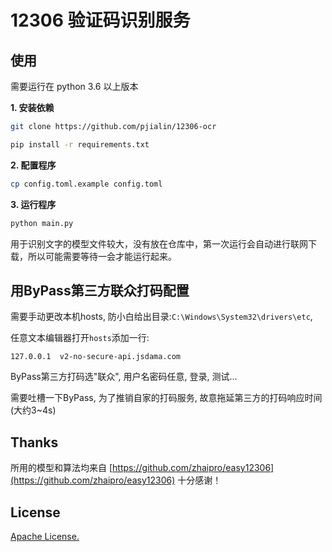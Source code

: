 # 12306 验证码识别服务

## 使用
需要运行在 python 3.6 以上版本

**1. 安装依赖**
```bash
git clone https://github.com/pjialin/12306-ocr

pip install -r requirements.txt
```
**2. 配置程序**
```bash
cp config.toml.example config.toml
```
**3. 运行程序**
```bash
python main.py
```
用于识别文字的模型文件较大，没有放在仓库中，第一次运行会自动进行联网下载，所以可能需要等待一会才能运行起来。

## 用ByPass第三方联众打码配置
需要手动更改本机hosts, 防小白给出目录:`C:\Windows\System32\drivers\etc`, 

任意文本编辑器打开`hosts`添加一行:

`127.0.0.1	v2-no-secure-api.jsdama.com`

ByPass第三方打码选"联众", 用户名密码任意, 登录, 测试...

需要吐槽一下ByPass, 为了推销自家的打码服务, 故意拖延第三方的打码响应时间(大约3~4s)

## Thanks
所用的模型和算法均来自 [https://github.com/zhaipro/easy12306](https://github.com/zhaipro/easy12306) 十分感谢！

## License
[Apache License.](https://github.com/pjialin/12306-ocr/blob/master/LICENSE)

